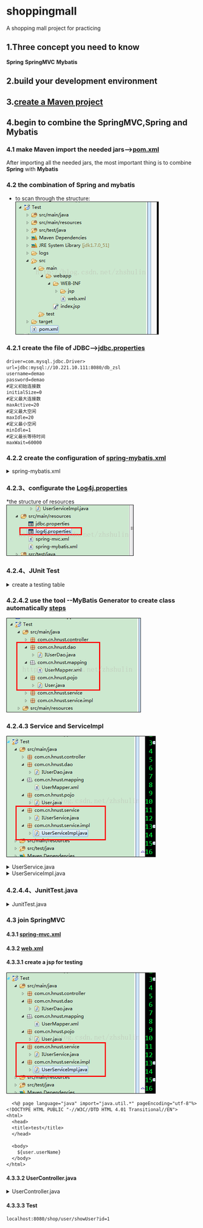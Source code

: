 # shoppingmall
A shopping mall project for practicing

## 1.Three concept you need to know
**Spring**
**SpringMVC**
**Mybatis**
  
## 2.build your development environment

## 3.[create a Maven project](http://blog.csdn.net/zhshulin/article/details/37921705)

## 4.begin to combine the SpringMVC,Spring and Mybatis
	
  ### 4.1 make Maven import the needed jars-->[pom.xml](https://github.com/spacerockman/shoppingmall/blob/master/shop/pom.xml)
  
  After importing all the needed jars, the most important thing is to combine **Spring** with **Mybatis**
   ### 4.2 the combination of Spring and mybatis 
   * to scan through the structure:
  ![structure](https://github.com/spacerockman/shoppingmall/blob/master/shop/imgs/configuration.png) 
  ### 4.2.1 create the file of JDBC-->[jdbc.properties](https://github.com/spacerockman/shoppingmall/blob/master/shop/src/main/resources/jdbc.properties)
  
    driver=com.mysql.jdbc.Driver>
    url=jdbc:mysql://10.221.10.111:8080/db_zsl
    username=demao
    password=demao
    #定义初始连接数
    initialSize=0
    #定义最大连接数
    maxActive=20
    #定义最大空闲
    maxIdle=20 
    #定义最小空闲
    minIdle=1
    #定义最长等待时间
    maxWait=60000 


  ### 4.2.2 create the configuration of [spring-mybatis.xml](https://github.com/spacerockman/shoppingmall/blob/master/shop/src/main/resources/spring-mybatis.xml)
  <details>
<summary>spring-mybatis.xml</summary>

	 <?xml version="1.0" encoding="UTF-8"?>
	    <beans xmlns="http://www.springframework.org/schema/beans"
	      xmlns:xsi="http://www.w3.org/2001/XMLSchema-instance" xmlns:p="http://www.springframework.org/schema/p"
	      xmlns:context="http://www.springframework.org/schema/context"
	      xmlns:mvc="http://www.springframework.org/schema/mvc"
	      xsi:schemaLocation="http://www.springframework.org/schema/beans  
				    http://www.springframework.org/schema/beans/spring-beans-3.1.xsd  
				    http://www.springframework.org/schema/context  
				    http://www.springframework.org/schema/context/spring-context-3.1.xsd  
				    http://www.springframework.org/schema/mvc  
				    http://www.springframework.org/schema/mvc/spring-mvc-4.0.xsd">
	      <!-- 自动扫描 -->
	      <context:component-scan base-package="com.cn.shop" />
	      <!-- 引入配置文件 -->
	      <bean id="propertyConfigurer"
		class="org.springframework.beans.factory.config.PropertyPlaceholderConfigurer">
		<property name="location" value="classpath:jdbc.properties" />
	      </bean>
 
	<bean id="dataSource" class="org.apache.commons.dbcp.BasicDataSource"
		destroy-method="close">
		<property name="driverClassName" value="${driver}" />
		<property name="url" value="${url}" />
		<property name="username" value="${username}" />
		<property name="password" value="${password}" />
		<!-- 初始化连接大小 -->
		<property name="initialSize" value="${initialSize}"></property>
		<!-- 连接池最大数量 -->
		<property name="maxActive" value="${maxActive}"></property>
		<!-- 连接池最大空闲 -->
		<property name="maxIdle" value="${maxIdle}"></property>
		<!-- 连接池最小空闲 -->
		<property name="minIdle" value="${minIdle}"></property>
		<!-- 获取连接最大等待时间 -->
		<property name="maxWait" value="${maxWait}"></property>
	</bean>
 
	<!-- spring和MyBatis完美整合，不需要mybatis的配置映射文件 -->
	<bean id="sqlSessionFactory" class="org.mybatis.spring.SqlSessionFactoryBean">
		<property name="dataSource" ref="dataSource" />
		<!-- 自动扫描mapping.xml文件 -->
		<property name="mapperLocations" value="classpath:com/cn/shop/mapping/*.xml"></property>
	</bean>
 
	<!-- DAO接口所在包名，Spring会自动查找其下的类 -->
	<bean class="org.mybatis.spring.mapper.MapperScannerConfigurer">
		<property name="basePackage" value="com.cn.shop.dao" />
		<property name="sqlSessionFactoryBeanName" value="sqlSessionFactory"></property>
	</bean>
 
	<!-- (事务管理)transaction manager, use JtaTransactionManager for global tx -->
	<bean id="transactionManager"
		class="org.springframework.jdbc.datasource.DataSourceTransactionManager">
		<property name="dataSource" ref="dataSource" />
	</bean>
    </beans>
</details>
     
  
  
  
  ### 4.2.3、configurate the [Log4j.properties](https://github.com/spacerockman/shoppingmall/blob/master/shop/src/main/resources/log4j.properties)
  
  *the structure of resources
     ![resources](https://github.com/spacerockman/shoppingmall/blob/master/shop/imgs/log4j.png)
  ### 4.2.4、JUnit Test
  <details>
<summary> create a testing table</summary>

	 DROP TABLE IF EXISTS `user_t`;
	    CREATE TABLE `user_t` (
	     `id` int(11) NOT NULL AUTO_INCREMENT,
	     `user_name` varchar(40) NOT NULL,
	      `password` varchar(255) NOT NULL,
	     `age` int(4) NOT NULL,
	     PRIMARY KEY (`id`)
	    ) ENGINE=InnoDB AUTO_INCREMENT=2 DEFAULT CHARSET=utf8;
 
    /*Data for the table `user_t` */
 
    insert  into `user_t`(`id`,`user_name`,`password`,`age`) values (1,'测试','test',24);
</details>
   
   
  ### 4.2.4.2  use the tool --MyBatis Generator to create class automatically [steps](https://blog.csdn.net/cllaure/article/details/81483858)
  ![generator](https://github.com/spacerockman/shoppingmall/blob/master/shop/imgs/generator.png)
  
  ### 4.2.4.3  Service and ServiceImpl
  ![serviceandserviceimpl](https://github.com/spacerockman/shoppingmall/blob/master/shop/imgs/serviceandserviceimpl.png)
  
  <details>
<summary>UserService.java</summary>

	package com.cn.shop.service;
  
        import com.cn.shop.pojo.User;

        public interface IUserService {
          public User getUserById(int userId);
        }
</details>
      
        
  
   <details>
<summary>UserServiceImpl.java</summary>

    package com.cn.shop.service.impl;
 
    import javax.annotation.Resource;

    import org.springframework.stereotype.Service;

    import com.cn.shop.dao.IUserDao;
    import com.cn.shop.pojo.User;
    import com.cn.shop.service.IUserService;

    @Service("userService")
    public class UserServiceImpl implements IUserService {
      @Resource
      private IUserDao userDao;
      @Override
      public User getUserById(int userId) {
        // TODO Auto-generated method stub
        return this.userDao.selectByPrimaryKey(userId);
      }

    }
</details>
   
### 4.2.4.4、JunitTest.java
<details>
<summary>JunitTest.java</summary>

    package org.zsl.testmybatis;

    import javax.annotation.Resource;

    import org.apache.log4j.Logger;
    import org.junit.Before;
    import org.junit.Test;
    import org.junit.runner.RunWith;
    import org.springframework.context.ApplicationContext;
    import org.springframework.context.support.ClassPathXmlApplicationContext;
    import org.springframework.test.context.ContextConfiguration;
    import org.springframework.test.context.junit4.SpringJUnit4ClassRunner;

    import com.alibaba.fastjson.JSON;
    import com.cn.shop.pojo.User;
    import com.cn.shop.service.IUserService;

    @RunWith(SpringJUnit4ClassRunner.class)		
    @ContextConfiguration(locations = {"classpath:spring-mybatis.xml"})

    public class TestMyBatis {
      private static Logger logger = Logger.getLogger(TestMyBatis.class);
   
      @Resource
      private IUserService userService = null;
 
	@Test
	public void test1() {
		User user = userService.getUserById(1);
		// System.out.println(user.getUserName());
		// logger.info("value："+user.getUserName());
		logger.info(JSON.toJSONString(user));
	}
	}
</details>
   

### 4.3  join **SpringMVC**

#### 4.3.1 [spring-mvc.xml](https://github.com/spacerockman/shoppingmall/blob/master/shop/src/main/resources/spring-mvc.xml)
#### 4.3.2 [web.xml](https://github.com/spacerockman/shoppingmall/blob/master/shop/src/main/webapp/WEB-INF/web.xml)
#### 4.3.3.1  create a jsp for testing
  ![jsptest](https://github.com/spacerockman/shoppingmall/blob/master/shop/imgs/serviceandserviceimpl.png)
 
  
      <%@ page language="java" import="java.util.*" pageEncoding="utf-8"%>
    <!DOCTYPE HTML PUBLIC "-//W3C//DTD HTML 4.01 Transitional//EN">
    <html>
      <head>
      <title>test</title>
      </head>

      <body>
        ${user.userName}
      </body>
    </html>
    
 #### 4.3.3.2 UserController.java
 
 <details>
<summary>UserController.java</summary>

    package com.cn.shop.controller;

    import javax.annotation.Resource;
    import javax.servlet.http.HttpServletRequest;

    import org.springframework.stereotype.Controller;
    import org.springframework.ui.Model;
    import org.springframework.web.bind.annotation.RequestMapping;

    import com.cn.shop.pojo.User;
    import com.cn.shop.service.IUserService;

    @Controller
    @RequestMapping("/user")
    public class UserController {
      @Resource
      private IUserService userService;

      @RequestMapping("/showUser")
      public String toIndex(HttpServletRequest request,Model model){
        int userId = Integer.parseInt(request.getParameter("id"));
        User user = this.userService.getUserById(userId);
        model.addAttribute("user", user);
        return "showUser";
      }
    }
</details>
 
    
  
  #### 4.3.3.3 Test
    localhost:8080/shop/user/showUser?id=1
